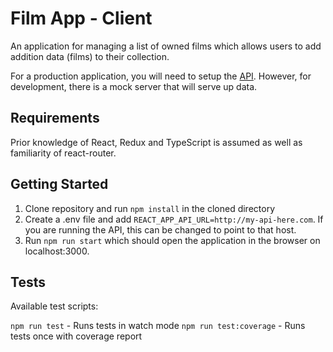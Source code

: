# Film App - Client

An application for managing a list of owned films which allows users to add addition data (films) to their collection.

For a production application, you will need to setup the [API](https://github.com/infectedByCode/films-api). However, for development, there is a mock server that will serve up data.

## Requirements

Prior knowledge of React, Redux and TypeScript is assumed as well as familiarity of react-router.

## Getting Started

1. Clone repository and run `npm install` in the cloned directory
2. Create a .env file and add `REACT_APP_API_URL=http://my-api-here.com`. If you are running the API, this can be changed to point to that host.
3. Run `npm run start` which should open the application in the browser on localhost:3000.

## Tests

Available test scripts:

`npm run test` - Runs tests in watch mode
`npm run test:coverage` - Runs tests once with coverage report
